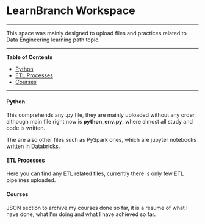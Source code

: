 # LearnBranch Workspace
---
This space was mainly designed to upload files and practices related to Data Engineering learning path topic.

---
**Table of Contents**
- [Python](#python)
- [ETL Processes](#etl-processes)
- [Courses](#courses)

---
#### Python
This comprehends any .py file, they are mainly uploaded without any order, although main file right now is **python_env.py**, where almost all study and code is written.

The are also other files such as PySpark ones, which are jupyter notebooks written in Databricks.

#### ETL Processes
Here you can find any ETL related files, currently there is only few ETL pipelines uploaded.

#### Courses
JSON section to archive my courses done so far, it is a resume of what I have done, what I'm doing and what I have achieved so far.
